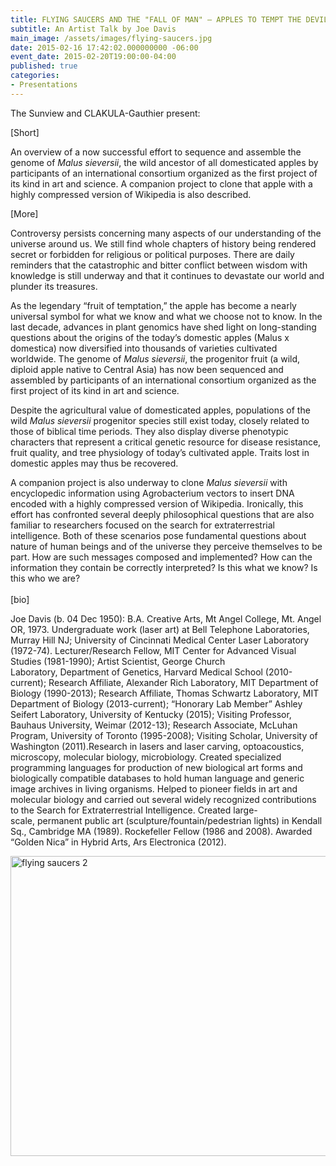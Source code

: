 ```yaml
---
title: FLYING SAUCERS AND THE "FALL OF MAN" – APPLES TO TEMPT THE DEVIL
subtitle: An Artist Talk by Joe Davis
main_image: /assets/images/flying-saucers.jpg
date: 2015-02-16 17:42:02.000000000 -06:00
event_date: 2015-02-20T19:00:00-04:00
published: true
categories:
- Presentations
---
```

<p>The Sunview and CLAKULA-Gauthier present:</p>
<p>[Short]</p>
<p>An overview of a now successful effort to sequence and assemble the genome of <i>Malus sieversii</i>, the wild ancestor of all domesticated apples by participants of an international consortium organized as the first project of its kind in art and science. A companion project to clone that apple with a highly compressed version of Wikipedia is also described.</p>
<p>[More]</p>
<p>Controversy persists concerning many aspects of our understanding of the universe around us. We still find whole chapters of history being rendered secret or forbidden for religious or political purposes. There are daily reminders that the catastrophic and bitter conflict between wisdom with knowledge is still underway and that it continues to devastate our world and plunder its treasures.</p>
<p>As the legendary “fruit of temptation,” the apple has become a nearly universal symbol for what we know and what we choose not to know. In the last decade, advances in plant genomics have shed light on long-standing questions about the origins of the today’s domestic apples (Malus x domestica) now diversified into thousands of varieties cultivated worldwide. The genome of <em>Malus sieversii</em>, the progenitor fruit (a wild, diploid apple native to Central Asia) has now been sequenced and assembled by participants of an international consortium organized as the first project of its kind in art and science.</p>
<p>Despite the agricultural value of domesticated apples, populations of the wild <em>Malus sieversii</em> progenitor species still exist today, closely related to those of biblical time periods. They also display diverse phenotypic characters that represent a critical genetic resource for disease resistance, fruit quality, and tree physiology of today’s cultivated apple. Traits lost in domestic apples may thus be recovered.</p>
<p>A companion project is also underway to clone <em>Malus sieversii</em> with encyclopedic information using Agrobacterium vectors to insert DNA encoded with a highly compressed version of Wikipedia. Ironically, this effort has confronted several deeply philosophical questions that are also familiar to researchers focused on the search for extraterrestrial intelligence. Both of these scenarios pose fundamental questions about nature of human beings and of the universe they perceive themselves to be part. How are such messages composed and implemented? How can the information they contain be correctly interpreted? Is this what we know? Is this who we are?<b><br />
</b><b></b><b><br />
</b>[bio]</p>
<p>Joe Davis (b. 04 Dec 1950): B.A. Creative Arts, Mt Angel College, Mt. Angel OR, 1973. Undergraduate work (laser art) at Bell Telephone Laboratories, Murray Hill NJ; University of Cincinnati Medical Center Laser Laboratory (1972-74). Lecturer/Research Fellow, MIT Center for Advanced Visual Studies (1981-1990); Artist Scientist, George Church Laboratory, Department of Genetics, Harvard Medical School (2010-current); Research Affiliate, Alexander Rich Laboratory, MIT Department of Biology (1990-2013); Research Affiliate, Thomas Schwartz Laboratory, MIT Department of Biology (2013-current); “Honorary Lab Member” Ashley Seifert Laboratory, University of Kentucky (2015); Visiting Professor, Bauhaus University, Weimar (2012-13); Research Associate, McLuhan Program, University of Toronto (1995-2008); Visiting Scholar, University of Washington (2011).Research in lasers and laser carving, optoacoustics, microscopy, molecular biology, microbiology. Created specialized programming languages for production of new biological art forms and biologically compatible databases to hold human language and generic image archives in living organisms. Helped to pioneer fields in art and molecular biology and carried out several widely recognized contributions to the Search for Extraterrestrial Intelligence. Created large-scale, permanent public art (sculpture/fountain/pedestrian lights) in Kendall Sq., Cambridge MA (1989). Rockefeller Fellow (1986 and 2008). Awarded “Golden Nica” in Hybrid Arts, Ars Electronica (2012).</p>
<p><img src="{{ site.baseurl }}/assets/images/flying-saucers-2.jpg" alt="flying saucers 2" width="640" height="480" /></p>
